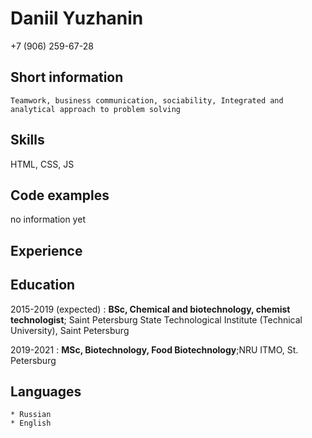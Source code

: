 Daniil Yuzhanin
===============

+7 (906) 259-67-28

Short information
-----------------

	Teamwork, business communication, sociability, Integrated and analytical approach to problem solving

Skills
------

HTML, CSS, JS

Сode examples
-------------

no information yet

Experience
----------

Education
---------

2015-2019 (expected)
:	 	**BSc, Chemical and biotechnology, chemist technologist**; Saint Petersburg State Technological Institute (Technical University), Saint Petersburg

2019-2021
:		**MSc, Biotechnology, Food Biotechnology**;NRU ITMO, St. Petersburg

Languages
---------

	* Russian
	* English